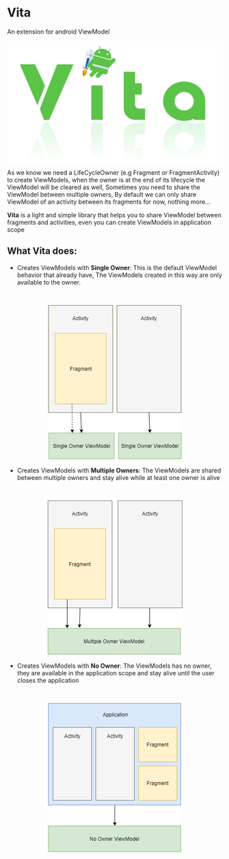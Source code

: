 # Vita
An extension for android ViewModel

![](vita_typo_.png)


As we know we need a LifeCycleOwner (e.g Fragment or FragmentActivity) to create ViewModels, when the owner is at the end of its lifecycle the ViewModel will be cleared as well, Sometimes you need to share the ViewModel between multiple owners, By default we can only share ViewModel of an activity between its fragments for now, nothing more...

**Vita** is a light and simple library that helps you to share ViewModel between fragments and activities, even you can create ViewModels in application scope

## What Vita does:
- Creates ViewModels with **Single Owner**:
 This is the default ViewModel behavior that already have, The ViewModels created in this way are only available to the owner.
 
 <br/>
 <p align="center">
  <img src="single_owner_diagram.png">
</p>

- Creates ViewModels with **Multiple Owners**:
 The ViewModels are shared between multiple owners and stay alive while at least one owner is alive
 
 <br/>
 <p align="center">
  <img src="multiple_owner_diagram.png">
</p>

- Creates ViewModels with **No Owner**:
 The ViewModels has no owner, they are available in the application scope and stay alive until the user closes the application
 
 <br/>
 <p align="center">
  <img src="no_owner_diagram.png">
</p>
